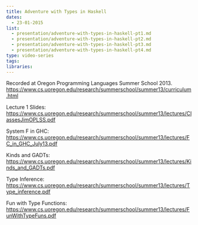 ```yaml
---
title: Adventure with Types in Haskell
dates:
  - 23-01-2015
list:
  - presentation/adventure-with-types-in-haskell-pt1.md
  - presentation/adventure-with-types-in-haskell-pt2.md
  - presentation/adventure-with-types-in-haskell-pt3.md
  - presentation/adventure-with-types-in-haskell-pt4.md
type: video-series
tags:
libraries:
---
```


Recorded at Oregon Programming Languages Summer School 2013. https://www.cs.uoregon.edu/research/summerschool/summer13/curriculum.html

Lecture 1 Slides: https://www.cs.uoregon.edu/research/summerschool/summer13/lectures/ClassesJimOPLSS.pdf

System F in GHC: https://www.cs.uoregon.edu/research/summerschool/summer13/lectures/FC_in_GHC_July13.pdf

Kinds and GADTs: https://www.cs.uoregon.edu/research/summerschool/summer13/lectures/Kinds_and_GADTs.pdf

Type Inference: https://www.cs.uoregon.edu/research/summerschool/summer13/lectures/Type_inference.pdf

Fun with Type Functions: https://www.cs.uoregon.edu/research/summerschool/summer13/lectures/FunWithTypeFuns.pdf
